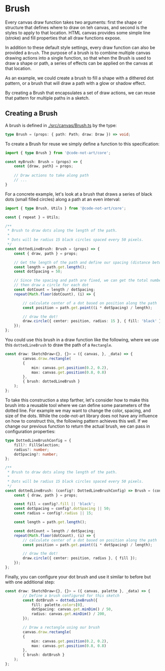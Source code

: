 # Brush

Every canvas draw function takes two arguments: first the shape or structure that defines where to draw on teh canvas, and second is the styles to apply to that location. HTML canvas provides some simple line (stroke) and fill properties that all draw functions expose. 

In addition to these default style settings, every draw function can also be provided a `Brush`. The purpose of a brush is to combine multiple canvas drawing actions into a single function, so that when the Brush is used to draw a shape or path, a series of effects can be applied on the canvas at that location.

As an example, we could create a brush to fill a shape with a dithered dot pattern, or a brush that will draw a path with a glow or shadow effect.

By creating a Brush that encapsulates a set of draw actions, we can reuse that pattern for multiple paths in a sketch.

## Creating a Brush

A brush is defined in [./src/canvas/Brush.ts](../src/canvas/Brush.ts) by the type:

```ts
type Brush = (props: { path: Path; draw: Draw }) => void;
```

To create a Brush for reuse we simply define a function to this specification:

```ts
import { type Brush } from '@code-not-art/core';

const myBrush: Brush = (props) => {
	const {draw, path} = props;
	
	// Draw actions to take along path
	// ...
}
```

For a concrete example, let's look at a brush that draws a series of black dots (small filled circles) along a path at an even interval:

```ts
import { type Brush, Utils } from '@code-not-art/core';

const { repeat } = Utils;

/**
 * Brush to draw dots along the length of the path.
 *
 * Dots will be radius 15 black circles spaced every 50 pixels.
 */
const dottedLineBrush: Brush = (props) => {
	const { draw, path } = props;

	// Get the length of the path and define our spacing (distance between dots)
	const length = path.get.length();
	const dotSpacing = 50;

	// Since the spacing and path are fixed, we can get the total number of dots
	// then draw a circle for each dot
	const dotCount = length / dotSpacing;
	repeat(Math.floor(dotCount), (i) => {

		// calculate center of a dot based on position along the path
		const position = path.get.point((i * dotSpacing) / length);

		// draw the dot!
		draw.circle({ center: position, radius: 15 }, { fill: 'black' });
	});
};
```

You could use this brush in a draw function like the following, where we use this `dottedLineBrush` to draw the path of a `Rectangle`.

```ts
const draw: SketchDraw<{}, {}> = ({ canvas, }, _data) => {
		canvas.draw.rectangle(
		{ 
			min: canvas.get.position(0.2, 0.2), 
			max: canvas.get.position(0.8, 0.8) 
		}, 
		{ brush: dottedLineBrush }
	);
};
```

To take this construction a step farther, let's consider how to make this brush into a reusable tool where we can define some parameters of the dotted line. For example we may want to change the color, spacing, and size of the dots. While the code-not-art library does not have any influence on how to construct this, the following pattern achieves this well. If we change our previous function to return the actual brush, we can pass in configuration properties:

```ts
type DottedLineBrushConfig = {
	fill?: FillSelection;
	radius?: number;
	dotSpacing?: number;
};

/**
 * Brush to draw dots along the length of the path.
 *
 * Dots will be radius 15 black circles spaced every 50 pixels.
 */
const dottedLineBrush: (config?: DottedLineBrushConfig) => Brush = (config) => (props) => {
	const { draw, path } = props;

	const fill = config?.fill || 'black';
	const dotSpacing = config?.dotSpacing || 50;
	const radius = config?.radius || 15;

	const length = path.get.length();

	const dotCount = length / dotSpacing;
	repeat(Math.floor(dotCount), (i) => {
		// calculate center of a dot based on position along the path
		const position = path.get.point((i * dotSpacing) / length);

		// draw the dot!
		draw.circle({ center: position, radius }, { fill });
	});
};
```

Finally, you can configure your dot brush and use it similar to before but with one additional step:

```ts
const draw: SketchDraw<{}, {}> = ({ canvas, palette }, _data) => {
		// Define a brush configured for this sketch
		const dotBrush = dottedLineBrush({
			fill: palette.colors[0],
			dotSpacing: canvas.get.minDim() / 50,
			radius: canvas.get.minDim() / 200,
		});

		// Draw a rectangle using our brush
		canvas.draw.rectangle(
		{ 
			min: canvas.get.position(0.2, 0.2), 
			max: canvas.get.position(0.8, 0.8) 
		}, 
		{ brush: dotBrush }
	);
};
```

